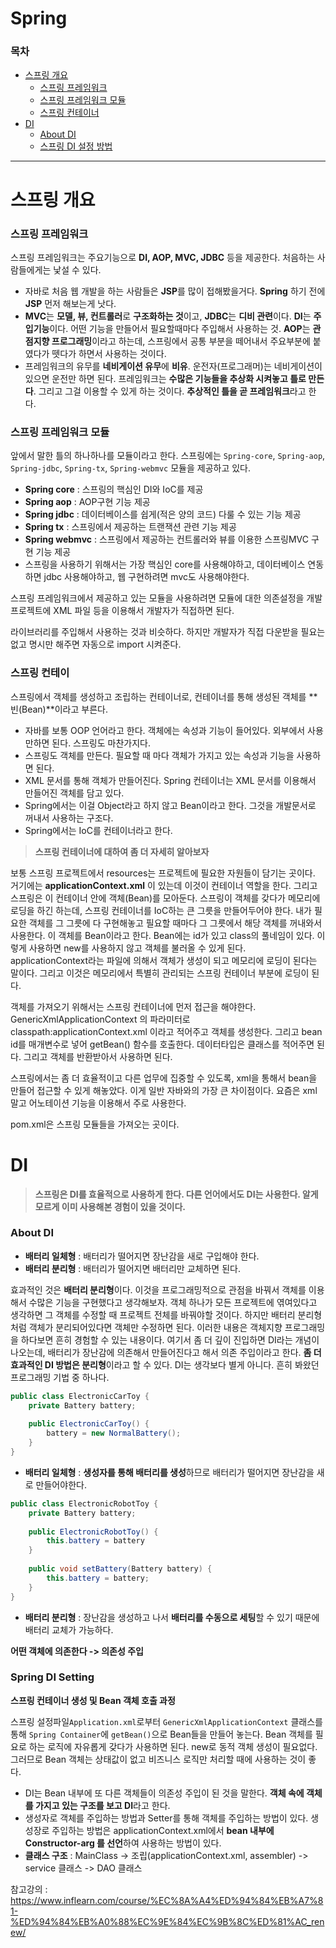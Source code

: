 # Spring

### 목차

- [스프링 개요](#스프링-개요)
  - [스프링 프레임워크](#스프링-프레임워크)
  - [스프링 프레임워크 모듈](#스프링-프레임워크-모듈)
  - [스프링 컨테이너](#스프링-컨테이너)
- [DI](#di)
  - [About DI](#about-di)
  - [스프링 DI 설정 방법](#spring-di-setting)



---

# 스프링 개요

### 스프링 프레임워크

스프링 프레임워크는 주요기능으로 **DI, AOP, MVC, JDBC** 등을 제공한다. 처음하는 사람들에게는 낯설 수 있다. 

- 자바로 처음 웹 개발을 하는 사람들은 **JSP**를 많이 접해봤을거다. **Spring** 하기 전에 **JSP** 먼저 해보는게 낫다.
- **MVC**는 **모델, 뷰, 컨트롤러**로 **구조화하는 것**이고, **JDBC**는 **디비 관련**이다. **DI**는 **주입기능**이다. 어떤 기능을 만들어서 필요할때마다 주입해서 사용하는 것. **AOP**는 **관점지향 프로그래밍**이라고 하는데, 스프링에서 공통 부분을 떼어내서 주요부분에 붙였다가 뗏다가 하면서 사용하는 것이다.
- 프레임워크의 유무를 **네비게이션 유무**에 **비유**. 운전자(프로그래머)는 네비게이션이 있으면 운전만 하면 된다. 프레임워크는 **수많은 기능들을 추상화 시켜놓고 틀로 만든다**. 그리고 그걸 이용할 수 있게 하는 것이다. **추상적인 틀을 곧 프레임워크**라고 한다.

### 스프링 프레임워크 모듈

앞에서 말한 틀의 하나하나를 모듈이라고 한다. 스프링에는 `Spring-core`, `Spring-aop`, `Spring-jdbc`, `Spring-tx`, `Spring-webmvc` 모듈을 제공하고 있다.

- **Spring core** : 스프링의 핵심인 DI와 IoC를 제공
- **Spring aop** : AOP구현 기능 제공
- **Spring jdbc** : 데이터베이스를 쉽게(적은 양의 코드) 다룰 수 있는 기능 제공
- **Spring tx** : 스프링에서 제공하는 트랜잭션 관련 기능 제공
- **Spring webmvc** : 스프링에서 제공하는 컨트롤러와 뷰를 이용한 스프링MVC 구현 기능 제공
- 스프링을 사용하기 위해서는 가장 핵심인 core를 사용해야하고, 데이터베이스 연동하면 jdbc 사용해야하고, 웹 구현하려면 mvc도 사용해야한다. 

스프링 프레임워크에서 제공하고 있는 모듈을 사용하려면 모듈에 대한 의존설정을 개발 프로젝트에 XML 파일 등을 이용해서 개발자가 직접하면 된다.

라이브러리를 주입해서 사용하는 것과 비슷하다. 하지만 개발자가 직접 다운받을 필요는 없고 명시만 해주면 자동으로 import 시켜준다.

### 스프링 컨테이

스프링에서 객체를 생성하고 조립하는 컨테이너로, 컨테이너를 통해 생성된 객체를 **빈(Bean)**이라고 부른다.

- 자바를 보통 OOP 언어라고 한다. 객체에는 속성과 기능이 들어있다. 외부에서 사용만하면 된다. 스프링도 마찬가지다. 
- 스프링도 객체를 만든다. 필요할 때 마다 객체가 가지고 있는 속성과 기능을 사용하면 된다. 
- XML 문서를 통해 객체가 만들어진다. Spring 컨테이너는 XML 문서를 이용해서 만들어진 객체를 담고 있다. 
- Spring에서는 이걸 Object라고 하지 않고 Bean이라고 한다. 그것을 개발문서로 꺼내서 사용하는 구조다.
- Spring에서는 IoC를 컨테이너라고 한다.



> **스프링 컨테이너에 대하여 좀 더 자세히 알아보자**

 보통 스프링 프로젝트에서 resources는 프로젝트에 필요한 자원들이 담기는 곳이다. 거기에는 **applicationContext.xml** 이 있는데 이것이 컨테이너 역할을 한다. 그리고 스프링은 이 컨테이너 안에 객체(Bean)를 모아둔다. 스프링이 객체를 갖다가 메모리에 로딩을 하긴 하는데, 스프링 컨테이너를 IoC하는 큰 그릇을 만들어두어야 한다. 내가 필요한 객체를 그 그릇에 다 구현해놓고 필요할 때마다 그 그릇에서 해당 객체를 꺼내와서 사용한다. 이 객체를 Bean이라고 한다. Bean에는 id가 있고 class의 풀네임이 있다. 이렇게 사용하면 new를 사용하지 않고 객체를 불러올 수 있게 된다. applicationContext라는 파일에 의해서 객체가 생성이 되고 메모리에 로딩이 된다는 말이다. 그리고 이것은 메모리에서 특별히 관리되는 스프링 컨테이너 부분에 로딩이 된다.

 객체를 가져오기 위해서는 스프링 컨테이너에 먼저 접근을 해야한다. GenericXmlApplicationContext 의 파라미터로 classpath:applicationContext.xml 이라고 적어주고 객체를 생성한다. 그리고 bean id를 매개변수로 넣어 getBean() 함수를 호출한다.  데이터타입은 클래스를 적어주면 된다. 그리고 객체를 반환받아서 사용하면 된다. 

 스프링에서는 좀 더 효율적이고 다른 업무에 집중할 수 있도록, xml을 통해서 bean을 만들어 접근할 수 있게 해놓았다. 이게 일반 자바와의 가장 큰 차이점이다. 요즘은 xml 말고 어노테이션 기능을 이용해서 주로 사용한다. 

pom.xml은 스프링 모듈들을 가져오는 곳이다.





# DI

> **스프링은 DI를 효율적으로 사용하게 한다. 다른 언어에서도 DI는 사용한다. 알게모르게 이미 사용해본 경험이 있을 것이다.**

### About DI

- **배터리 일체형** : 배터리가 떨어지면 장난감을 새로 구입해야 한다.
- **배터리 분리형** : 배터리가 떨어지면 배터리만 교체하면 된다.

효과적인 것은 **배터리 분리형**이다. 이것을 프로그래밍적으로 관점을 바꿔서 객체를 이용해서 수많은 기능을 구현했다고 생각해보자. 객체 하나가 모든 프로젝트에 엮여있다고 생각하면 그 객체를 수정할 때 프로젝트 전체를 바꿔야할 것이다. 하지만 배터리 분리형처럼 객체가 분리되어있다면 객체만 수정하면 된다. 이러한 내용은 객체지향 프로그래밍을 하다보면 흔히 경험할 수 있는 내용이다. 여기서 좀 더 깊이 진입하면 DI라는 개념이 나오는데, 배터리가 장난감에 의존해서 만들어진다고 해서 의존 주입이라고 한다. **좀 더 효과적인 DI 방법은 분리형**이라고 할 수 있다. DI는 생각보다 별게 아니다. 흔히 봐왔던 프로그래밍 기법 중 하나다. 

```java
public class ElectronicCarToy {
    private Battery battery;
    
    public ElectronicCarToy() {
        battery = new NormalBattery();
    }
}
```

- **배터리 일체형** : **생성자를 통해 배터리를 생성**하므로 배터리가 떨어지면 장난감을 새로 만들어야한다.

```java
public class ElectronicRobotToy {
    private Battery battery;
    
    public ElectronicRobotToy() {
        this.battery = battery
    }
    
    public void setBattery(Battery battery) {
        this.battery = battery;
    }
}
```

- **배터리 분리형** : 장난감을 생성하고 나서 **배터리를 수동으로 세팅**할 수 있기 때문에 배터리 교체가 가능하다.

**어떤 객체에 의존한다 -> 의존성 주입**

### Spring DI Setting

**스프링 컨테이너 생성 및 Bean 객체 호출 과정**

스프링 설정파일`Application.xml`로부터 `GenericXmlApplicationContext` 클래스를 통해 `Spring Container`에 `getBean()`으로 Bean들을 만들어 놓는다. Bean 객체를 필요로 하는 로직에 자유롭게 갖다가 사용하면 된다. new로 동적 객체 생성이 필요없다. 그러므로 Bean 객체는 상태값이 없고 비즈니스 로직만 처리할 때에 사용하는 것이 좋다.

- DI는 Bean 내부에 또 다른 객체들이 의존성 주입이 된 것을 말한다. **객체 속에 객체를 가지고 있는 구조를 보고 DI**라고 한다.
- 생성자로 객체를 주입하는 방법과 Setter를 통해 객체를 주입하는 방법이 있다. 생성장로 주입하는 방법은 applicationContext.xml에서 **bean 내부에  Constructor-arg 를 선언**하여 사용하는 방법이 있다.
- **클래스 구조** : MainClass -> 조립(applicationContext.xml, assembler) -> service 클래스 -> DAO 클래스











참고강의 : https://www.inflearn.com/course/%EC%8A%A4%ED%94%84%EB%A7%81-%ED%94%84%EB%A0%88%EC%9E%84%EC%9B%8C%ED%81%AC_renew/

